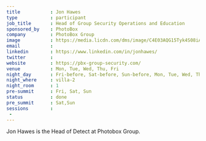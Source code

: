 ```yaml
---
title           : Jon Hawes
type            : participant
job_title       : Head of Group Security Operations and Education
sponsored_by    : PhotoBox
company         : PhotoBox Group
image           : https://media.licdn.com/dms/image/C4E03AQG15Tyk4S08iA/profile-displayphoto-shrink_800_800/0?e=1554940800&v=beta&t=rGmhMYDnrjpf4421a8_8nrudKc5Rztn_KLV8gEr2U6k
email           : 
linkedin        : https://www.linkedin.com/in/jonhawes/
twitter         : 
website         : https://pbx-group-security.com/
venue           : Mon, Tue, Wed, Thu, Fri
night_day       : Fri-before, Sat-before, Sun-before, Mon, Tue, Wed, Thu
night_where     : villa-2
night_room      : 1
pre-summit      : Fri, Sat, Sun
status          : done
pre_summit      : Sat,Sun
sessions        :
 - 
---
```



Jon Hawes is the Head of Detect at Photobox Group.
